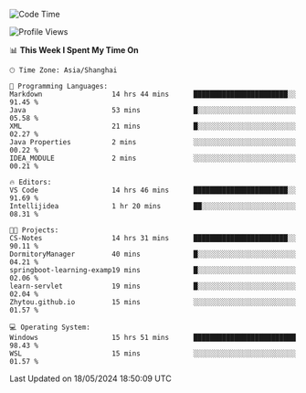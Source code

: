 <!--START_SECTION:waka-->
![Code Time](http://img.shields.io/badge/Code%20Time-1%2C697%20hrs%2043%20mins-blue)

![Profile Views](http://img.shields.io/badge/Profile%20Views-3-blue)

📊 **This Week I Spent My Time On** 

```text
🕑︎ Time Zone: Asia/Shanghai

💬 Programming Languages: 
Markdown                 14 hrs 44 mins      ███████████████████████░░   91.45 % 
Java                     53 mins             █░░░░░░░░░░░░░░░░░░░░░░░░   05.58 % 
XML                      21 mins             █░░░░░░░░░░░░░░░░░░░░░░░░   02.27 % 
Java Properties          2 mins              ░░░░░░░░░░░░░░░░░░░░░░░░░   00.22 % 
IDEA_MODULE              2 mins              ░░░░░░░░░░░░░░░░░░░░░░░░░   00.21 % 

🔥 Editors: 
VS Code                  14 hrs 46 mins      ███████████████████████░░   91.69 % 
Intellijidea             1 hr 20 mins        ██░░░░░░░░░░░░░░░░░░░░░░░   08.31 % 

🐱‍💻 Projects: 
CS-Notes                 14 hrs 31 mins      ███████████████████████░░   90.11 % 
DormitoryManager         40 mins             █░░░░░░░░░░░░░░░░░░░░░░░░   04.21 % 
springboot-learning-examp19 mins             █░░░░░░░░░░░░░░░░░░░░░░░░   02.06 % 
learn-servlet            19 mins             █░░░░░░░░░░░░░░░░░░░░░░░░   02.04 % 
Zhytou.github.io         15 mins             ░░░░░░░░░░░░░░░░░░░░░░░░░   01.57 % 

💻 Operating System: 
Windows                  15 hrs 51 mins      █████████████████████████   98.43 % 
WSL                      15 mins             ░░░░░░░░░░░░░░░░░░░░░░░░░   01.57 % 
```


 Last Updated on 18/05/2024 18:50:09 UTC
<!--END_SECTION:waka-->